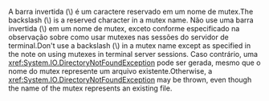 <span data-ttu-id="0f54e-101">A barra invertida (\\) é um caractere reservado em um nome de mutex.</span><span class="sxs-lookup"><span data-stu-id="0f54e-101">The backslash (\\) is a reserved character in a mutex name.</span></span> <span data-ttu-id="0f54e-102">Não use uma barra invertida (\\) em um nome de mutex, exceto conforme especificado na observação sobre como usar mutexes nas sessões do servidor de terminal.</span><span class="sxs-lookup"><span data-stu-id="0f54e-102">Don't use a backslash (\\) in a mutex name except as specified in the note on using mutexes in terminal server sessions.</span></span> <span data-ttu-id="0f54e-103">Caso contrário, uma <xref:System.IO.DirectoryNotFoundException> pode ser gerada, mesmo que o nome do mutex represente um arquivo existente.</span><span class="sxs-lookup"><span data-stu-id="0f54e-103">Otherwise, a <xref:System.IO.DirectoryNotFoundException> may be thrown, even though the name of the mutex represents an existing file.</span></span>
